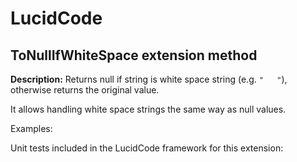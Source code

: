 # LucidCode

## **ToNullIfWhiteSpace** extension method

**Description:** Returns null if string is white space string (e.g. `"   "`), otherwise returns the original value.

It allows handling white space strings the same way as null values.

Examples:

[embed-code]: # (Examples\Extensions\ToNullIfWhiteSpace.cs)

Unit tests included in the LucidCode framework for this extension:

[embed-code]: # (LucidCode.Test\Extensions\ToNullIfWhiteSpaceTest.cs)
